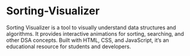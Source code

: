 # Sorting-Visualizer
Sorting Visualizer is a tool to visually understand data structures and algorithms. It provides interactive animations for sorting, searching, and other DSA concepts. Built with HTML, CSS, and JavaScript, it’s an educational resource for students and developers.
